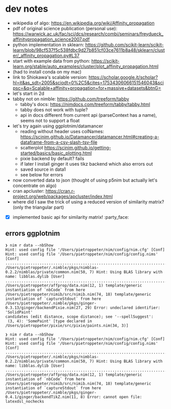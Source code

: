 # dev notes

- wikipedia of algo: https://en.wikipedia.org/wiki/Affinity_propagation
- pdf of original science publication (personal use): https://warwick.ac.uk/fac/sci/dcs/research/combi/seminars/freydueck_affinitypropagation_science2007.pdf
- python implementation in sklearn: https://github.com/scikit-learn/scikit-learn/blob/98cf537f5c538fdbc9d27b851cf03ce7611b8a48/sklearn/cluster/_affinity_propagation.py#L37
- start with example data from python: https://scikit-learn.org/stable/auto_examples/cluster/plot_affinity_propagation.html
- (had to install conda on my mac)
- link to Shiokawa's scalable version: https://scholar.google.it/scholar?hl=it&as_sdt=2005&sciodt=0%2C5&cites=17534306066151546043&scipsc=&q=Scalable+affinity+propagation+for+massive+datasets&btnG=
- let's start in 2d
- tabby not on nimble: https://github.com/treeform/tabby
  - tabby's docs: https://nimdocs.com/treeform/tabby/tabby.html
  - tabby does not work with tuple?
  - api in docs different from current api (parseContext has a name), seems not to support a float
- let's try again using ggplotnim/datamancer
  - reading without header uses colNames: https://scinim.github.io/Datamancer/datamancer.html#creating-a-dataframe-from-a-csv-slash-tsv-file
  - scatterplot https://scinim.github.io/getting-started/basics/basic_plotting.html
  - pixie backend by default? fails
  - if later I install ginger it uses tikz backend which also errors out
  - saved source in data1
  - see below for errors
- now converted data to json (thought of using p5nim but actually let's concentrate on algo)
- cran apcluster: https://cran.r-project.org/web/packages/apcluster/index.html
- where did I saw the trick of using a reduced version of similarity matrix? (only the triangular part)
- [x] implemented basic api for similarity matrix! :party_face:

## errors ggplotnim

```
❯ nim r data --nbShow
Hint: used config file '/Users/pietroppeter/nim/config/nim.cfg' [Conf]
Hint: used config file '/Users/pietroppeter/nim/config/config.nims' [Conf]
............................................................................................................................................................................................
/Users/pietroppeter/.nimble/pkgs/nimblas-0.2.2/nimblas/private/common.nim(50, 7) Hint: Using BLAS library with name: libblas.dylib [User]
................................................................................................................................................
/Users/pietroppeter/affprop/data.nim(12, 1) template/generic instantiation of `nbCode` from here
/Users/pietroppeter/nimib/src/nimib.nim(74, 18) template/generic instantiation of `captureStdout` from here
/Users/pietroppeter/.nimble/pkgs/ginger-0.3.13/ginger/backendPixie.nim(27, 29) Error: undeclared identifier: 'SolidPaint'
candidates (edit distance, scope distance); see '--spellSuggest': 
 (3, 4): 'SomePaint' [type declared in /Users/pietroppeter/pixie/src/pixie/paints.nim(34, 3)]
```

```
❯ nim r data --nbShow  
Hint: used config file '/Users/pietroppeter/nim/config/nim.cfg' [Conf]
Hint: used config file '/Users/pietroppeter/nim/config/config.nims' [Conf]
............................................................................................................................................................................................
/Users/pietroppeter/.nimble/pkgs/nimblas-0.2.2/nimblas/private/common.nim(50, 7) Hint: Using BLAS library with name: libblas.dylib [User]
............................................................................................................
/Users/pietroppeter/affprop/data.nim(12, 1) template/generic instantiation of `nbCode` from here
/Users/pietroppeter/nimib/src/nimib.nim(74, 18) template/generic instantiation of `captureStdout` from here
/Users/pietroppeter/.nimble/pkgs/ginger-0.4.1/ginger/backendTikZ.nim(11, 8) Error: cannot open file: latexdsl_nochecks
```